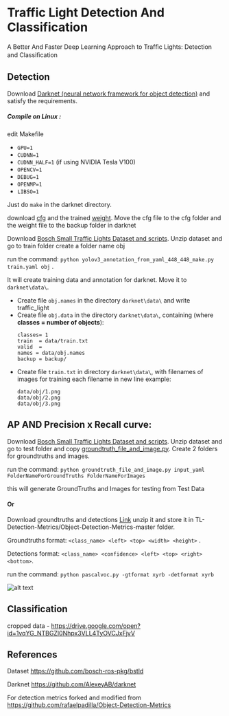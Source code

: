 # Traffic Light Detection And Classification
A Better And Faster Deep Learning Approach to Trafﬁc Lights: Detection and Classiﬁcation

## Detection

Download [Darknet (neural network framework for object detection)](https://github.com/AlexeyAB/darknet) and satisfy the requirements.

##### Compile on Linux :
edit Makefile
  * `GPU=1`
  * `CUDNN=1`
  * `CUDNN_HALF=1` (if using NVIDIA Tesla V100)
  * `OPENCV=1` 
  * `DEBUG=1`
  * `OPENMP=1` 
  * `LIBSO=1`
  
Just do `make` in the darknet directory.

download [cfg](https://github.com/nafis00141/TrafficLight-Detection-And-Classification/blob/master/yolo-obj_TL_final.cfg) and the trained [weight](https://drive.google.com/open?id=1LnzLB9daUyPD6B3QuMUU-CFaXCJDFjtA). Move the cfg file to the cfg folder and the weight file to the backup folder in darknet

Download [Bosch Small Traffic Lights Dataset and scripts](https://github.com/bosch-ros-pkg/bstld). Unzip dataset and go to train folder create a folder name obj

run the command: `python yolov3_annotation_from_yaml_448_448_make.py train.yaml obj` .

It will create training data and annotation for darknet. Move it to `darknet\data\`.

* Create file `obj.names` in the directory `darknet\data\` and write traffic_light
* Create file `obj.data` in the directory `darknet\data\`, containing (where **classes = number of objects**):
  ```
  classes= 1
  train  = data/train.txt
  valid  = 
  names = data/obj.names
  backup = backup/
  ```
* Create file `train.txt` in directory `darknet\data\`, with filenames of images for training each filename in new line example:
  ```
  data/obj/1.png
  data/obj/2.png
  data/obj/3.png
  ```


## AP AND Precision x Recall curve:
Download [Bosch Small Traffic Lights Dataset and scripts](https://github.com/bosch-ros-pkg/bstld). Unzip dataset and go to test folder and copy [groundtruth_file_and_image.py](https://github.com/nafis00141/TL-Detection-And-Classification/blob/master/groundtruth_file_and_image.py). Create 2 folders for groundtruths and images.  

run the command: `python groundtruth_file_and_image.py input_yaml FolderNameForGroundTruths FolderNameForImages`

this will generate GroundTruths and Images for testing from Test Data

#### Or

Download groundtruths and detections [Link](https://drive.google.com/file/d/1KZBb6pCyMLO757g5WV_ADTFtwGaW3bT8/view?usp=sharing)
unzip it and store it in TL-Detection-Metrics/Object-Detection-Metrics-master folder.

Groundtruths format: `<class_name> <left> <top> <width> <height>` .

Detections format: `<class_name> <confidence> <left> <top> <right> <bottom>`.

run the command: `python pascalvoc.py -gtformat xyrb -detformat xyrb`

![alt text](https://github.com/nafis00141/TL-Detection-And-Classification/blob/master/images%20for%20readme/map.PNG)


## Classification
cropped data - https://drive.google.com/open?id=1vqYG_NTBGZl0Nhpx3VLL4TyOVCJxFjvV

## References
Dataset https://github.com/bosch-ros-pkg/bstld

Darknet https://github.com/AlexeyAB/darknet

For detection metrics forked and modified from https://github.com/rafaelpadilla/Object-Detection-Metrics
